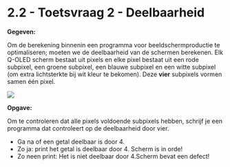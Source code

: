 # 2.2 - Toetsvraag 2 - Deelbaarheid

**Gegeven:** 

Om de berekening binnenin een programma voor beeldschermproductie te optimaliseren; moeten we de deelbaarheid van de schermen berekenen. Elk Q-OLED scherm bestaat uit pixels en elke pixel bestaat uit een rode subpixel, een groene subpixel, een blauwe subpixel en een witte subpixel (om extra lichtsterkte bij wit kleur te bekomen). Deze **vier** subpixels vormen samen één pixel. 


<img src="https://www.displaymate.com/iPhone_12Pro_Diamond_Sub-Pixels_1P.jpg"/>

**Opgave:** 

Om te controleren dat alle pixels voldoende subpixels hebben, schrijf je een programma dat controleert op de deelbaarheid door vier. 

* Ga na of een getal deelbaar is door 4. 
* Zo ja: print het getal is deelbaar door 4. Scherm is in orde!
* Zo neen print: Het is niet deelbaar door 4.Scherm bevat een defect! 

